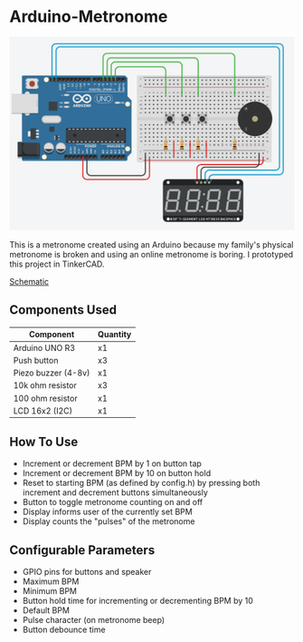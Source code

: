 # Arduino-Metronome
![Diagram of circuit](https://github.com/carlxw/Arduino-Metronome/blob/main/Diagram.png?raw=true)

This is a metronome created using an Arduino because my family's physical metronome is broken and using an online metronome is boring. I prototyped this project in TinkerCAD.

[Schematic](Arduino_Metronome_Schematic.pdf)

[//]: <> (https://www.tablesgenerator.com/markdown_tables)
## Components Used
| Component               | Quantity |
|-------------------------|----------|
| Arduino UNO R3          | x1       |
| Push button             | x3       |
| Piezo buzzer (4-8v)     | x1       |
| 10k ohm resistor        | x3       |
| 100 ohm resistor        | x1       |
| LCD 16x2 (I2C)          | x1       |

## How To Use
* Increment or decrement BPM by 1 on button tap
* Increment or decrement BPM by 10 on button hold
* Reset to starting BPM (as defined by config.h) by pressing both increment and decrement buttons simultaneously
* Button to toggle metronome counting on and off
* Display informs user of the currently set BPM
* Display counts the "pulses" of the metronome

## Configurable Parameters
* GPIO pins for buttons and speaker
* Maximum BPM
* Minimum BPM
* Button hold time for incrementing or decrementing BPM by 10
* Default BPM
* Pulse character (on metronome beep)
* Button debounce time